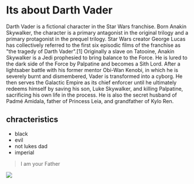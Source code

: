 # Its about Darth Vader

Darth Vader is a fictional character in the Star Wars franchise. Born Anakin Skywalker, the character is a primary antagonist in the original trilogy and a primary protagonist in the prequel trilogy. Star Wars creator George Lucas has collectively referred to the first six episodic films of the franchise as "the tragedy of Darth Vader".[1]
Originally a slave on Tatooine, Anakin Skywalker is a Jedi prophesied to bring balance to the Force. He is lured to the dark side of the Force by Palpatine and becomes a Sith Lord. After a lightsaber battle with his former mentor Obi-Wan Kenobi, in which he is severely burnt and dismembered, Vader is transformed into a cyborg. He then serves the Galactic Empire as its chief enforcer until he ultimately redeems himself by saving his son, Luke Skywalker, and killing Palpatine, sacrificing his own life in the process.
He is also the secret husband of Padmé Amidala, father of Princess Leia, and grandfather of Kylo Ren. 

## chracteristics
* black
* evil
* not lukes dad
* imperial
> I am your Father
<img src="https://en.wikipedia.org/wiki/Darth_Vader#/media/File:Darth_Vader.jpg"/>